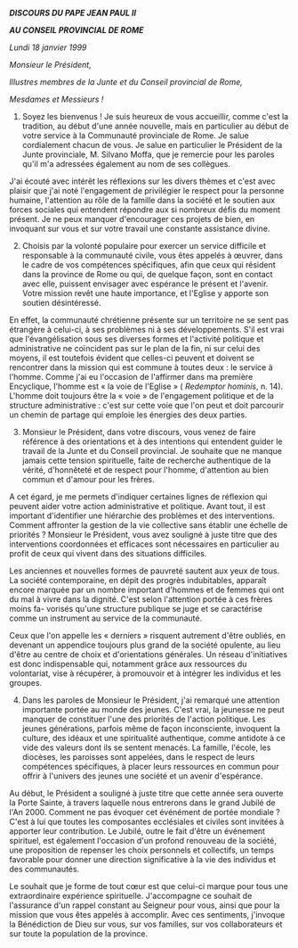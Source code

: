 ***DISCOURS DU PAPE JEAN PAUL II***

***AU CONSEIL PROVINCIAL DE ROME***

*Lundi 18 janvier 1999*

*Monsieur le Président,*

*Illustres membres de la Junte et du Conseil provincial de Rome,*

*Mesdames et Messieurs !*

1. Soyez les bienvenus ! Je suis heureux de vous accueillir, comme c'est la tradition, au début d'une année nouvelle, mais en particulier au début de votre service à la Communauté provinciale de Rome. Je salue cordialement chacun de vous. Je salue en particulier le Président de la Junte provinciale, M. Silvano Moffa, que je remercie pour les paroles qu'il m'a adressées également au nom de ses collègues.

J'ai écouté avec intérêt les réflexions sur les divers thèmes et c'est avec plaisir que j'ai noté l'engagement de privilégier le respect pour la personne humaine, l'attention au rôle de la famille dans la société et le soutien aux forces sociales qui entendent répondre aux si nombreux défis du moment présent. Je ne peux manquer d'encourager ces projets de bien, en invoquant sur vous et sur votre travail une constante assistance divine.

2. Choisis par la volonté populaire pour exercer un service difficile et responsable à la communauté civile, vous êtes appelés à œuvrer, dans le cadre de vos compétences spécifiques, afin que ceux qui résident dans la province de Rome ou qui, de quelque façon, sont en contact avec elle, puissent envisager avec espérance le présent et l'avenir. Votre mission revêt une haute importance, et l'Eglise y apporte son soutien désintéressé.

En effet, la communauté chrétienne présente sur un territoire ne se sent pas étrangère à celui-ci, à ses problèmes ni à ses développements. S'il est vrai que l'évangélisation sous ses diverses formes et l'activité politique et administrative ne coïncident pas sur le plan de la fin, ni sur celui des moyens, il est toutefois évident que celles-ci peuvent et doivent se rencontrer dans la mission qui est commune à toutes deux : le service à l'homme. Comme j'ai eu l'occasion de l'affirmer dans ma première Encyclique, l'homme est « la voie de l'Eglise » ( *Redemptor hominis*, n. 14). L'homme doit toujours être la « voie » de l'engagement politique et de la structure administrative : c'est sur cette voie que l'on peut et doit parcourir un chemin de partage qui emploie les énergies des deux parties.

3. Monsieur le Président, dans votre discours, vous venez de faire référence à des orientations et à des intentions qui entendent guider le travail de la Junte et du Conseil provincial. Je souhaite que ne manque jamais cette tension spirituelle, faite de recherche authentique de la vérité, d'honnêteté et de respect pour l'homme, d'attention au bien commun et d'amour pour les frères.

A cet égard, je me permets d'indiquer certaines lignes de réflexion qui peuvent aider votre action administrative et politique. Avant tout, il est important d'identifier une hiérarchie des problèmes et des interventions. Comment affronter la gestion de la vie collective sans établir une échelle de priorités ? Monsieur le Président, vous avez souligné à juste titre que des interventions coordonnées et efficaces sont nécessaires en particulier au profit de ceux qui vivent dans des situations difficiles.

Les anciennes et nouvelles formes de pauvreté sautent aux yeux de tous. La société contemporaine, en dépit des progrès indubitables, apparaît encore marquée par un nombre important d'hommes et de femmes qui ont du mal à vivre dans la dignité. C'est selon l'attention portée à ces frères moins fa- vorisés qu'une structure publique se juge et se caractérise comme un instrument au service de la communauté.

Ceux que l'on appelle les « derniers » risquent autrement d'être oubliés, en devenant un appendice toujours plus grand de la société opulente, au lieu d'être au centre de choix et d'orientations générales. Un réseau d'initiatives est donc indispensable qui, notamment grâce aux ressources du volontariat, vise à récupérer, à promouvoir et à intégrer les individus et les groupes.

4. Dans les paroles de Monsieur le Président, j'ai remarqué une attention importante portée au monde des jeunes. C'est vrai, la jeunesse ne peut manquer de constituer l'une des priorités de l'action politique. Les jeunes générations, parfois même de façon inconsciente, invoquent la culture, des idéaux et une spiritualité authentique, comme antidote à ce vide des valeurs dont ils se sentent menacés. La famille, l'école, les diocèses, les paroisses sont appelées, dans le respect de leurs compétences spécifiques, à placer leurs ressources en commun pour offrir à l'univers des jeunes une société et un avenir d'espérance.

Au début, le Président a souligné à juste titre que cette année sera ouverte la Porte Sainte, à travers laquelle nous entrerons dans le grand Jubilé de l'An 2000. Comment ne pas évoquer cet événément de portée mondiale ? C'est à lui que toutes les composantes ecclésiales et civiles sont invitées à apporter leur contribution. Le Jubilé, outre le fait d'être un événement spirituel, est également l'occasion d'un profond renouveau de la société, une proposition de repenser les choix personnels et collectifs, un temps favorable pour donner une direction significative à la vie des individus et des communautés.

Le souhait que je forme de tout cœur est que celui-ci marque pour tous une extraordinaire expérience spirituelle. J'accompagne ce souhait de l'assurance d'un rappel constant au Seigneur pour vous, ainsi que pour la mission que vous êtes appelés à accomplir. Avec ces sentiments, j'invoque la Bénédiction de Dieu sur vous, sur vos familles, sur vos collaborateurs et sur toute la population de la province.